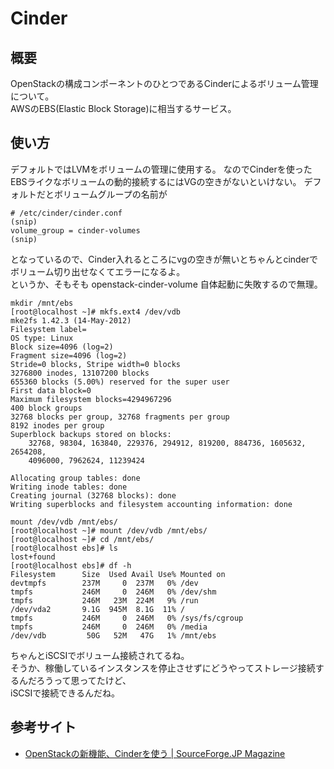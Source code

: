 # Cinder

## 概要

OpenStackの構成コンポーネントのひとつであるCinderによるボリューム管理について。  
AWSのEBS(Elastic Block Storage)に相当するサービス。

## 使い方

デフォルトではLVMをボリュームの管理に使用する。
なのでCinderを使ったEBSライクなボリュームの動的接続するにはVGの空きがないといけない。
デフォルトだとボリュームグループの名前が

```
# /etc/cinder/cinder.conf
(snip)
volume_group = cinder-volumes
(snip)
```

となっているので、Cinder入れるところにvgの空きが無いとちゃんとcinderでボリューム切り出せなくてエラーになるよ。  
というか、そもそも openstack-cinder-volume 自体起動に失敗するので無理。

```
mkdir /mnt/ebs
[root@localhost ~]# mkfs.ext4 /dev/vdb 
mke2fs 1.42.3 (14-May-2012)
Filesystem label=
OS type: Linux
Block size=4096 (log=2)
Fragment size=4096 (log=2)
Stride=0 blocks, Stripe width=0 blocks
3276800 inodes, 13107200 blocks
655360 blocks (5.00%) reserved for the super user
First data block=0
Maximum filesystem blocks=4294967296
400 block groups
32768 blocks per group, 32768 fragments per group
8192 inodes per group
Superblock backups stored on blocks: 
	32768, 98304, 163840, 229376, 294912, 819200, 884736, 1605632, 2654208, 
	4096000, 7962624, 11239424

Allocating group tables: done                            
Writing inode tables: done                            
Creating journal (32768 blocks): done
Writing superblocks and filesystem accounting information: done   

mount /dev/vdb /mnt/ebs/
[root@localhost ~]# mount /dev/vdb /mnt/ebs/
[root@localhost ~]# cd /mnt/ebs/
[root@localhost ebs]# ls
lost+found
[root@localhost ebs]# df -h
Filesystem      Size  Used Avail Use% Mounted on
devtmpfs        237M     0  237M   0% /dev
tmpfs           246M     0  246M   0% /dev/shm
tmpfs           246M   23M  224M   9% /run
/dev/vda2       9.1G  945M  8.1G  11% /
tmpfs           246M     0  246M   0% /sys/fs/cgroup
tmpfs           246M     0  246M   0% /media
/dev/vdb         50G   52M   47G   1% /mnt/ebs

```

ちゃんとiSCSIでボリューム接続されてるね。  
そうか、稼働しているインスタンスを停止させずにどうやってストレージ接続するんだろうって思ってたけど、  
iSCSIで接続できるんだね。

## 参考サイト

- [OpenStackの新機能、Cinderを使う | SourceForge.JP Magazine](http://sourceforge.jp/magazine/13/04/03/090000)
